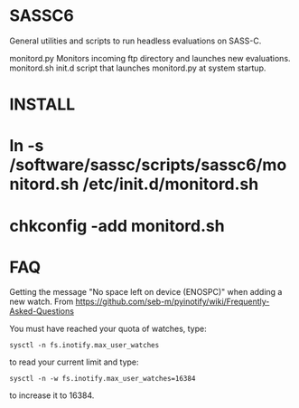 SASSC6
======

General utilities and scripts to run headless evaluations on SASS-C.

monitord.py       Monitors incoming ftp directory and launches new evaluations.
monitord.sh       init.d script that launches monitord.py at system startup.

INSTALL
======

# ln -s /software/sassc/scripts/sassc6/monitord.sh /etc/init.d/monitord.sh
# chkconfig -add monitord.sh


FAQ
======

Getting the message "No space left on device (ENOSPC)" when adding a new
watch.
From https://github.com/seb-m/pyinotify/wiki/Frequently-Asked-Questions

You must have reached your quota of watches, type:

~~~
sysctl -n fs.inotify.max_user_watches
~~~

to read your current limit and type:

~~~
sysctl -n -w fs.inotify.max_user_watches=16384
~~~

to increase it to 16384.
